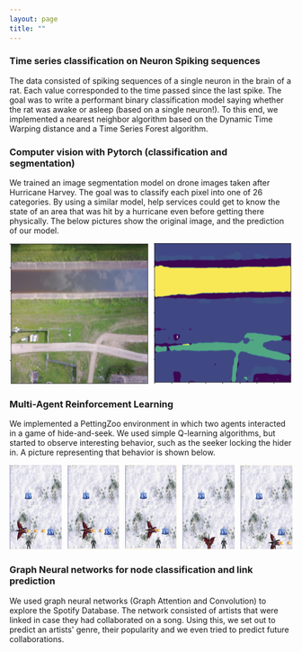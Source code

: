 ```yaml
---
layout: page
title: ""
---
```


### Time series classification on Neuron Spiking sequences

The data consisted of spiking sequences of a single neuron in the brain of a rat. Each value corresponded to the time passed since the last spike. The goal was to write a performant binary classification model saying whether the rat was awake or asleep (based on a single neuron!). To this end, we implemented a nearest neighbor algorithm based on the Dynamic Time Warping distance and a Time Series Forest algorithm. 

### Computer vision with Pytorch (classification and segmentation)

We trained an image segmentation model on drone images taken after Hurricane Harvey. The goal was to classify each pixel into one of 26 categories. By using a similar model, help services could get to know the state of an area that was hit by a hurricane even before getting there physically. The below pictures show the original image, and the prediction of our model. 

<div style="display: flex;">
  <div style="flex: 1; margin-right: 10px;">
    <img src="/imgs/mask.png" alt="Mask" width="250" height="250">
  </div>
  <div style="flex: 1;">
    <img src="/imgs/prediction.png" alt="Prediction" width="250" height="250">
  </div>
</div>


### Multi-Agent Reinforcement Learning

We implemented a PettingZoo environment in which two agents interacted in a game of hide-and-seek. We used simple Q-learning algorithms, but started to observe interesting behavior, such as the seeker locking the hider in. A picture representing that behavior is shown below. 

<div style="display: flex;">
  <div style="flex: 1; margin-right: 10px;">
    <img src="/imgs/cornering1.png" alt="Cornering 1" width="150" height="150">
  </div>
  <div style="flex: 1; margin-right: 10px;">
    <img src="/imgs/cornering2.png" alt="Cornering 2" width="150" height="150">
  </div>
  <div style="flex: 1; margin-right: 10px;">
    <img src="/imgs/cornering3.png" alt="Cornering 3" width="150" height="150">
  </div>
  <div style="flex: 1; margin-right: 10px;">
    <img src="/imgs/cornering4.png" alt="Cornering 4" width="150" height="150">
  </div>
  <div style="flex: 1;">
    <img src="/imgs/cornering5.png" alt="Cornering 5" width="150" height="150">
  </div>
</div>

### Graph Neural networks for node classification and link prediction

We used graph neural networks (Graph Attention and Convolution) to explore the Spotify Database. The network consisted of artists that were linked in case they had collaborated on a song. Using this, we set out to predict an artists' genre, their popularity and we even tried to predict future collaborations.  
